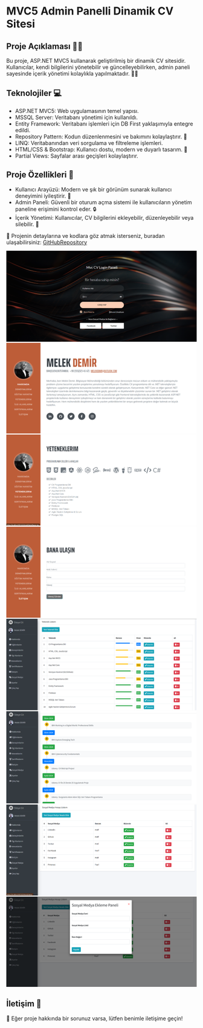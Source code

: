  # MVC5 Admin Panelli Dinamik CV Sitesi

## Proje Açıklaması 👩‍💻

Bu proje, ASP.NET MVC5 kullanarak geliştirilmiş bir dinamik CV sitesidir. Kullanıcılar, kendi bilgilerini yönetebilir ve güncelleyebilirken, admin paneli sayesinde içerik yönetimi kolaylıkla yapılmaktadır. 📄✨

## Teknolojiler 💻

- ASP.NET MVC5: Web uygulamasının temel yapısı.
- MSSQL Server: Veritabanı yönetimi için kullanıldı.
- Entity Framework: Veritabanı işlemleri için DB First yaklaşımıyla entegre edildi.
- Repository Pattern: Kodun düzenlenmesini ve bakımını kolaylaştırır. 🔄
- LINQ: Veritabanından veri sorgulama ve filtreleme işlemleri.
- HTML/CSS & Bootstrap: Kullanıcı dostu, modern ve duyarlı tasarım. 🎨
- Partial Views: Sayfalar arası geçişleri kolaylaştırır.

## Proje Özellikleri 🚀
- Kullanıcı Arayüzü: Modern ve şık bir görünüm sunarak kullanıcı deneyimini iyileştirir. 🌟
- Admin Paneli: Güvenli bir oturum açma sistemi ile kullanıcıların yönetim paneline erişimini kontrol eder. 🔒
- İçerik Yönetimi: Kullanıcılar, CV bilgilerini ekleyebilir, düzenleyebilir veya silebilir. 📝

🔗 Projenin detaylarına ve kodlara göz atmak isterseniz, buradan ulaşabilirsiniz: [GitHubRepository](https://github.com/Melekdmr/MVC5-Admin-Panelli-Dinamik-CV-Sitesi)


![ ](https://github.com/Melekdmr/MVC5-Admin-Panelli-Dinamik-CV-Sitesi/raw/master/images/login.png)
![ ](https://github.com/Melekdmr/MVC5-Admin-Panelli-Dinamik-CV-Sitesi/raw/master/images/hakkimda.png)
![ ](https://github.com/Melekdmr/MVC5-Admin-Panelli-Dinamik-CV-Sitesi/raw/master/images/yeteneklerim.png)
![ ](https://github.com/Melekdmr/MVC5-Admin-Panelli-Dinamik-CV-Sitesi/raw/master/images/banaulas.png)
![ ](https://github.com/Melekdmr/MVC5-Admin-Panelli-Dinamik-CV-Sitesi/raw/master/images/ayetenek.png)
![ ](https://github.com/Melekdmr/MVC5-Admin-Panelli-Dinamik-CV-Sitesi/raw/master/images/asertifika.png)
![ ](https://github.com/Melekdmr/MVC5-Admin-Panelli-Dinamik-CV-Sitesi/raw/master/images/asos.png)
![ ](https://github.com/Melekdmr/MVC5-Admin-Panelli-Dinamik-CV-Sitesi/raw/master/images/asos1.png)


## İletişim 📧
🔗 Eğer proje hakkında bir sorunuz varsa, lütfen benimle iletişime geçin!
